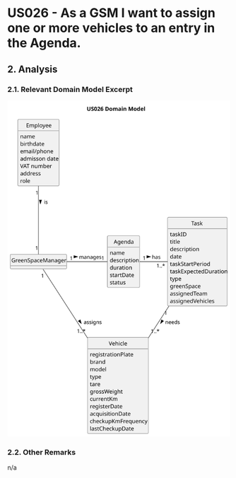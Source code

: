 # US026 - As a GSM I want to assign one or more vehicles to an entry in the Agenda.

## 2. Analysis

### 2.1. Relevant Domain Model Excerpt 

![Domain Model](svg/us026-domain-model.svg)

### 2.2. Other Remarks

n/a